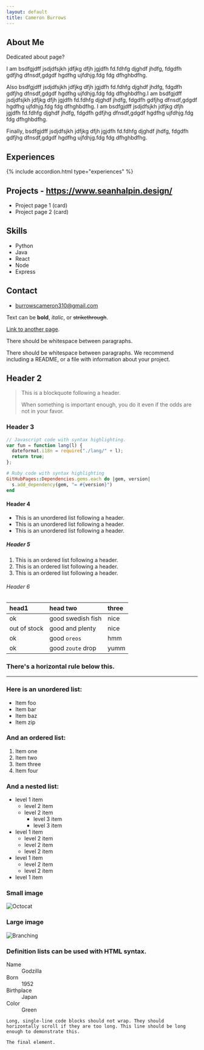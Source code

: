 ```yaml
---
layout: default
title: Cameron Burrows
---
```


## About Me

Dedicated about page?

I am bsdfgjdff jsdjdfsjkh jdfjkg dfjh jgjdfh fd.fdhfg djghdf jhdfg, fdgdfh gdfjhg dfnsdf,gdgdf hgdfhg ujfdhjg.fdg fdg dfhghbdfhg.

Also bsdfgjdff jsdjdfsjkh jdfjkg dfjh jgjdfh fd.fdhfg djghdf jhdfg, fdgdfh gdfjhg dfnsdf,gdgdf hgdfhg ujfdhjg.fdg fdg dfhghbdfhg.I am bsdfgjdff jsdjdfsjkh jdfjkg dfjh jgjdfh fd.fdhfg djghdf jhdfg, fdgdfh gdfjhg dfnsdf,gdgdf hgdfhg ujfdhjg.fdg fdg dfhghbdfhg.
I am bsdfgjdff jsdjdfsjkh jdfjkg dfjh jgjdfh fd.fdhfg djghdf jhdfg, fdgdfh gdfjhg dfnsdf,gdgdf hgdfhg ujfdhjg.fdg fdg dfhghbdfhg.

Finally, bsdfgjdff jsdjdfsjkh jdfjkg dfjh jgjdfh fd.fdhfg djghdf jhdfg, fdgdfh gdfjhg dfnsdf,gdgdf hgdfhg ujfdhjg.fdg fdg dfhghbdfhg.

## Experiences

{% include accordion.html type="experiences" %}

## Projects - https://www.seanhalpin.design/

- Project page 1 (card)
- Project page 2 (card)

## Skills

- Python
- Java
- React
- Node
- Express

## Contact

- [burrowscameron310@gmail.com](mailto:burrowscameron310@gmail.com)

Text can be **bold**, _italic_, or ~~strikethrough~~.

[Link to another page](./another-page.html).

There should be whitespace between paragraphs.

There should be whitespace between paragraphs. We recommend including a README, or a file with information about your project.

## Header 2

> This is a blockquote following a header.
>
> When something is important enough, you do it even if the odds are not in your favor.

### Header 3

```js
// Javascript code with syntax highlighting.
var fun = function lang(l) {
  dateformat.i18n = require("./lang/" + l);
  return true;
};
```

```ruby
# Ruby code with syntax highlighting
GitHubPages::Dependencies.gems.each do |gem, version|
  s.add_dependency(gem, "= #{version}")
end
```

#### Header 4

- This is an unordered list following a header.
- This is an unordered list following a header.
- This is an unordered list following a header.

##### Header 5

1.  This is an ordered list following a header.
2.  This is an ordered list following a header.
3.  This is an ordered list following a header.

###### Header 6

| head1        | head two          | three |
| :----------- | :---------------- | :---- |
| ok           | good swedish fish | nice  |
| out of stock | good and plenty   | nice  |
| ok           | good `oreos`      | hmm   |
| ok           | good `zoute` drop | yumm  |

### There's a horizontal rule below this.

---

### Here is an unordered list:

- Item foo
- Item bar
- Item baz
- Item zip

### And an ordered list:

1.  Item one
1.  Item two
1.  Item three
1.  Item four

### And a nested list:

- level 1 item
  - level 2 item
  - level 2 item
    - level 3 item
    - level 3 item
- level 1 item
  - level 2 item
  - level 2 item
  - level 2 item
- level 1 item
  - level 2 item
  - level 2 item
- level 1 item

### Small image

![Octocat](https://github.githubassets.com/images/icons/emoji/octocat.png)

### Large image

![Branching](https://guides.github.com/activities/hello-world/branching.png)

### Definition lists can be used with HTML syntax.

<dl>
<dt>Name</dt>
<dd>Godzilla</dd>
<dt>Born</dt>
<dd>1952</dd>
<dt>Birthplace</dt>
<dd>Japan</dd>
<dt>Color</dt>
<dd>Green</dd>
</dl>

```
Long, single-line code blocks should not wrap. They should horizontally scroll if they are too long. This line should be long enough to demonstrate this.
```

```
The final element.
```

